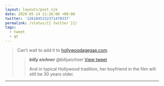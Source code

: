 ```yaml
---
layout: layouts/post.njk
date: 2020-05-14 21:26:08 +00:00
twitter: '1261045152371470337'
permalink: /status/{{ twitter }}/
tags: 
  - tweet
  - qt
---
```


> Can’t wait to add it to [hollywoodagegap.com](https://hollywoodagegap.com). 
> 
> > <cite>**billy eichner** @billyeichner</cite> [View tweet](https://twitter.com/billyeichner/status/1261043686353195009)
> > 
> > And in typical Hollywood tradition, her boyfriend in the film will still be 30 years older.

---
